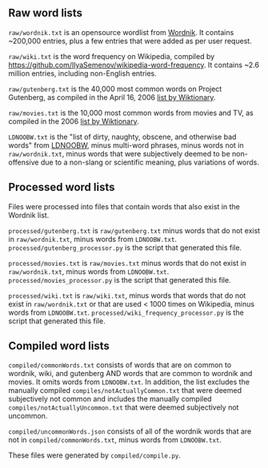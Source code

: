 ## Raw word lists

`raw/wordnik.txt` is an opensource wordlist from [Wordnik](https://github.com/wordnik/wordlist). It contains ~200,000 entries, plus a few entries that were added as per user request.

`raw/wiki.txt` is the word frequency on Wikipedia, compiled by https://github.com/IlyaSemenov/wikipedia-word-frequency. It contains ~2.6 million entries, including non-English entries.

`raw/gutenberg.txt` is the 40,000 most common words on Project Gutenberg, as compiled in the April 16, 2006 [list by Wiktionary](https://en.wiktionary.org/wiki/Wiktionary:Frequency_lists#English).

`raw/movies.txt` is the 10,000 most common words from movies and TV, as compiled in the 2006 [list by Wiktionary](https://en.wiktionary.org/wiki/Wiktionary:Frequency_lists#English).

`LDNOOBW.txt` is the "list of dirty, naughty, obscene, and otherwise bad words" from [LDNOOBW](https://github.com/LDNOOBW/List-of-Dirty-Naughty-Obscene-and-Otherwise-Bad-Words), minus multi-word phrases, minus words not in `raw/wordnik.txt`, minus words that were subjectively deemed to be non-offensive due to a non-slang or scientific meaning, plus variations of words.

## Processed word lists

Files were processed into files that contain words that also exist in the Wordnik list.

`processed/gutenberg.txt` is `raw/gutenberg.txt` minus words that do not exist in `raw/wordnik.txt`, minus words from `LDNOOBW.txt`. `processed/gutenberg_processor.py` is the script that generated this file.

`processed/movies.txt` is `raw/movies.txt` minus words that do not exist in `raw/wordnik.txt`, minus words from `LDNOOBW.txt`. `processed/movies_processor.py` is the script that generated this file.

`processed/wiki.txt` is `raw/wiki.txt`, minus words that words that do not exist in `raw/wordnik.txt` or that are used < 1000 times on Wikipedia, minus words from `LDNOOBW.txt`. `processed/wiki_frequency_processor.py` is the script that generated this file.

## Compiled word lists

`compiled/commonWords.txt` consists of words that are on common to wordnik, wiki, and gutenberg AND words that are common to wordnik and movies. It omits words from `LDNOOBW.txt`. In addition, the list excludes the manually compiled `compiles/notActuallyCommon.txt` that were deemed subjectively not common and includes the manually compiled `compiles/notActuallyUncommon.txt` that were deemed subjectively not uncommon.

`compiled/uncommonWords.json` consists of all of the wordnik words that are not in `compiled/commonWords.txt`, minus words from `LDNOOBW.txt`.

These files were generated by `compiled/compile.py`.
